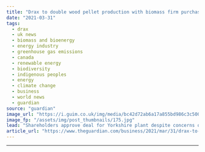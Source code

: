 ```yaml
---
title: "Drax to double wood pellet production with biomass firm purchase"
date: "2021-03-31"
tags: 
  - drax
  - uk news
  - biomass and bioenergy
  - energy industry
  - greenhouse gas emissions
  - canada
  - renewable energy
  - biodiversity
  - indigenous peoples
  - energy
  - climate change
  - business
  - world news
  - guardian
source: "guardian"
image_url: "https://i.guim.co.uk/img/media/bc42d72ab6a17a855bd986c3c500b6c3214e3c3f/0_216_3300_1980/master/3300.jpg?width=460&quality=85&auto=format&fit=max&s=269ce2dedfbea681a1adcd12601417d2"
image_fp: "/assets/img/post_thumbnails/175.jpg"
lead: "Shareholders approve deal for Yorkshire plant despite concerns over carbon, climate and land useThe owner of the Drax power plant in North Yorkshire is expected to move ahead with a $652m deal to double its production of wood pellets after its shareh..."
article_url: "https://www.theguardian.com/business/2021/mar/31/drax-to-double-wood-pellet-production-with-biomass-firm-purchase"
---
```


---
